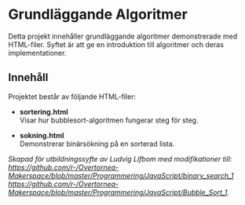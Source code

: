 # Grundläggande Algoritmer

Detta projekt innehåller grundläggande algoritmer demonstrerade med HTML-filer. Syftet är att ge en introduktion till algoritmer och deras implementationer.

## Innehåll

Projektet består av följande HTML-filer:

- **sortering.html**  
    Visar hur bubblesort-algoritmen fungerar steg för steg.

- **sokning.html**  
    Demonstrerar binärsökning på en sorterad lista.

*Skapad för utbildningssyfte av Ludvig Lifbom med modifikationer till: <br>https://github.com/r-/Overtornea-Makerspace/blob/master/Programmering/JavaScript/binary_search_1<br>https://github.com/r-/Overtornea-Makerspace/blob/master/Programmering/JavaScript/Bubble_Sort_1.*